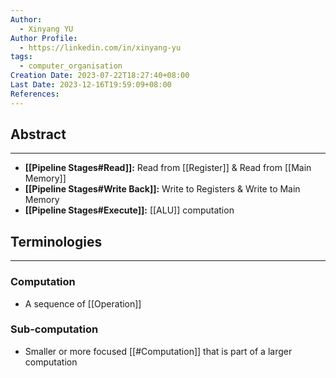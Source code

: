 ```yaml
---
Author:
  - Xinyang YU
Author Profile:
  - https://linkedin.com/in/xinyang-yu
tags:
  - computer_organisation
Creation Date: 2023-07-22T18:27:40+08:00
Last Date: 2023-12-16T19:59:09+08:00
References: 
---
```

## Abstract
---
- **[[Pipeline Stages#Read]]:** Read from [[Register]] & Read from [[Main Memory]]
- **[[Pipeline Stages#Write Back]]:** Write to Registers & Write to Main Memory
- **[[Pipeline Stages#Execute]]:** [[ALU]] computation


## Terminologies
---
### Computation
- A sequence of [[Operation]]

### Sub-computation
- Smaller or more focused [[#Computation]] that is part of a larger computation
